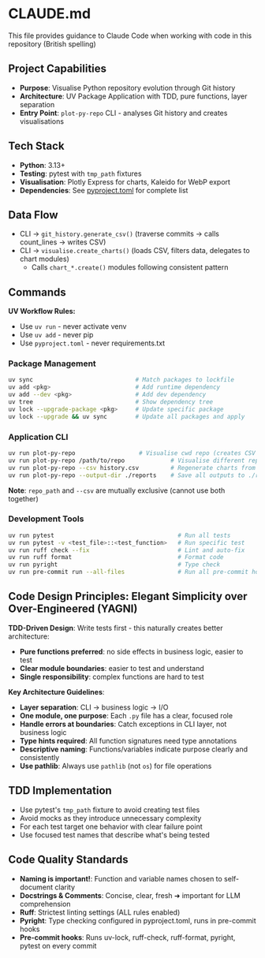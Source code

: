# CLAUDE.md

This file provides guidance to Claude Code when working with code in this repository (British spelling)

## Project Capabilities

- **Purpose**: Visualise Python repository evolution through Git history
- **Architecture**: UV Package Application with TDD, pure functions, layer separation
- **Entry Point**: `plot-py-repo` CLI - analyses Git history and creates visualisations

## Tech Stack

- **Python**: 3.13+
- **Testing**: pytest with `tmp_path` fixtures
- **Visualisation**: Plotly Express for charts, Kaleido for WebP export
- **Dependencies**: See [pyproject.toml](pyproject.toml) for complete list

## Data Flow

- CLI → `git_history.generate_csv()` (traverse commits → calls count_lines → writes CSV)
- CLI → `visualise.create_charts()` (loads CSV, filters data, delegates to chart modules)
  - Calls `chart_*.create()` modules following consistent pattern

## Commands

**UV Workflow Rules:**

- Use `uv run` - never activate venv
- Use `uv add` - never pip
- Use `pyproject.toml` - never requirements.txt

### Package Management

```bash
uv sync                             # Match packages to lockfile
uv add <pkg>                        # Add runtime dependency
uv add --dev <pkg>                  # Add dev dependency
uv tree                             # Show dependency tree
uv lock --upgrade-package <pkg>     # Update specific package
uv lock --upgrade && uv sync        # Update all packages and apply
```

### Application CLI

```bash
uv run plot-py-repo                  # Visualise cwd repo (creates CSV + charts)
uv run plot-py-repo /path/to/repo             # Visualise different repo
uv run plot-py-repo --csv history.csv         # Regenerate charts from existing CSV
uv run plot-py-repo --output-dir ./reports    # Save all outputs to ./reports
```

**Note**: `repo_path` and `--csv` are mutually exclusive (cannot use both together)

### Development Tools

```bash
uv run pytest                                   # Run all tests
uv run pytest -v <test_file>::<test_function>   # Run specific test
uv run ruff check --fix                         # Lint and auto-fix
uv run ruff format                              # Format code
uv run pyright                                  # Type check
uv run pre-commit run --all-files               # Run all pre-commit hooks
```

## Code Design Principles: Elegant Simplicity over Over-Engineered (YAGNI)

**TDD-Driven Design**: Write tests first - this naturally creates better architecture:

- **Pure functions preferred**: no side effects in business logic, easier to test
- **Clear module boundaries**: easier to test and understand
- **Single responsibility**: complex functions are hard to test

**Key Architecture Guidelines**:

- **Layer separation**: CLI → business logic → I/O
- **One module, one purpose**: Each `.py` file has a clear, focused role
- **Handle errors at boundaries**: Catch exceptions in CLI layer, not business logic
- **Type hints required**: All function signatures need type annotations
- **Descriptive naming**: Functions/variables indicate purpose clearly and consistently
- **Use pathlib**: Always use `pathlib` (not `os`) for file operations

## TDD Implementation

- Use pytest's `tmp_path` fixture to avoid creating test files
- Avoid mocks as they introduce unnecessary complexity
- For each test target one behavior with clear failure point
- Use focused test names that describe what's being tested

## Code Quality Standards

- **Naming is important!**: Function and variable names chosen to self-document clarity
- **Docstrings & Comments**: Concise, clear, fresh ➜ important for LLM comprehension
- **Ruff**: Strictest linting settings (ALL rules enabled)
- **Pyright**: Type checking configured in pyproject.toml, runs in pre-commit hooks
- **Pre-commit hooks**: Runs uv-lock, ruff-check, ruff-format, pyright, pytest on every commit
